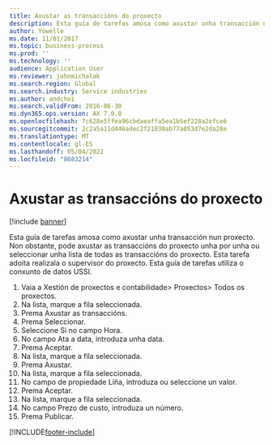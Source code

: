 ```yaml
---
title: Axustar as transaccións do proxecto
description: Esta guía de tarefas amosa como axustar unha transacción nun proxecto.
author: Yowelle
ms.date: 11/01/2017
ms.topic: business-process
ms.prod: ''
ms.technology: ''
audience: Application User
ms.reviewer: johnmichalak
ms.search.region: Global
ms.search.industry: Service industries
ms.author: andchoi
ms.search.validFrom: 2016-06-30
ms.dyn365.ops.version: AX 7.0.0
ms.openlocfilehash: 7c628e5ffea96cbdaeaffa5ea1b5ef228a2efce6
ms.sourcegitcommit: 2c2a5a11d446adec2f21030ab77a053d7e2da28e
ms.translationtype: MT
ms.contentlocale: gl-ES
ms.lasthandoff: 05/04/2022
ms.locfileid: "8683214"
---
```

# <a name="adjust-project-transactions"></a>Axustar as transaccións do proxecto

[!include [banner](../../includes/banner.md)]

Esta guía de tarefas amosa como axustar unha transacción nun proxecto. Non obstante, pode axustar as transaccións do proxecto unha por unha ou seleccionar unha lista de todas as transaccións do proxecto. Esta tarefa adoita realizala o supervisor do proxecto. Esta guía de tarefas utiliza o conxunto de datos USSI.

1. Vaia a Xestión de proxectos e contabilidade> Proxectos> Todos os proxectos. 
2. Na lista, marque a fila seleccionada. 
3. Prema Axustar as transaccións. 
4. Prema Seleccionar. 
5. Seleccione Si no campo Hora. 
6. No campo Ata a data, introduza unha data. 
7. Prema Aceptar. 
8. Na lista, marque a fila seleccionada. 
9. Prema Axustar. 
10. Na lista, marque a fila seleccionada. 
11. No campo de propiedade Liña, introduza ou seleccione un valor. 
12. Prema Aceptar. 
13. Na lista, marque a fila seleccionada. 
14. No campo Prezo de custo, introduza un número. 
15. Prema Publicar. 


[!INCLUDE[footer-include](../../includes/footer-banner.md)]